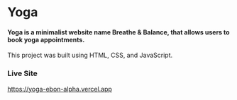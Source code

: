 # Yoga
#### Yoga is a minimalist website name Breathe & Balance, that allows users to book yoga appointments. <br>
This project was built using HTML, CSS, and JavaScript.

### Live Site
https://yoga-ebon-alpha.vercel.app
